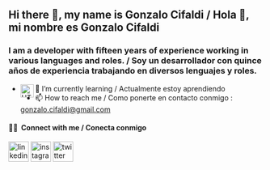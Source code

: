 ## Hi there 👋, my name is Gonzalo Cifaldi / Hola 👋, mi nombre es Gonzalo Cifaldi

### I am a developer with fifteen years of experience working in various languages and roles. / Soy un desarrollador con quince años de experiencia trabajando en diversos lenguajes y roles.

- 🌱 I’m currently learning / Actualmente estoy aprendiendo <a href="https://godotengine.org/" target="_blank"><img align="left" alt="HTML5" width="26px" src="https://godotengine.org/themes/godotengine/assets/logo.svg" /></a>
- 📫 How to reach me / Como ponerte en contacto conmigo : gonzalo.cifaldi@gmail.com

####  🤝🏻 &nbsp;Connect with me / Conecta conmigo

[<img src='https://cdn.jsdelivr.net/npm/simple-icons@3.0.1/icons/linkedin.svg' alt='linkedin' height='40'>](https://www.linkedin.com/in/gonzalocifaldi)
[<img src='https://cdn.jsdelivr.net/npm/simple-icons@3.0.1/icons/instagram.svg' alt='instagram' height='40'>](https://www.instagram.com/_gonzalocifaldi/)
[<img src='https://cdn.jsdelivr.net/npm/simple-icons@3.0.1/icons/twitter.svg' alt='twitter' height='40'>](https://twitter.com/GonzaloCifaldi)
